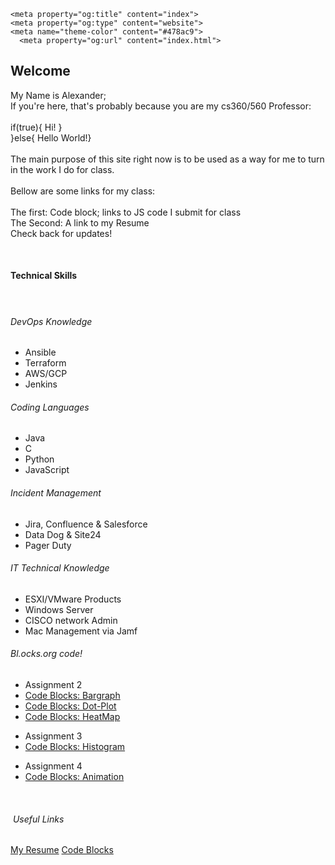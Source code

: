 <!DOCTYPE html>
<!-- saved from url=(0054)file:///C:/Users/axel/Downloads/cs360%20(1)/index.html -->
<html class="var-responsive-xl"><head><meta http-equiv="Content-Type" content="text/html; charset=UTF-8">
    <meta name="viewport" content="width=device-width, initial-scale=1.0">
    <meta name="keywords" content="Welcome to my Site">
    <meta name="description" content="">
    <title>Home</title>

    <meta property="og:title" content="index">
    <meta property="og:type" content="website">
    <meta name="theme-color" content="#478ac9">
      <meta property="og:url" content="index.html">
  </head>
  <body class="var-body">
    <section class="var-clearfix var-section-1" id="sec-4d2e">
      <div class="var-clearfix var-sheet var-sheet-1">
        <h2 class="text text-1">Welcome&nbsp;</h2>
        <p class="text text-2">My Name is Alexander;<br>If you're here, that's probably because you are my cs360/560 Professor:<br>
          <br>if(true){ Hi! }&nbsp;&nbsp;<br>}else{&nbsp;Hello World!}<br>
          <br>The main purpose of this site right now is to be used as a way for me to turn in the work I do for class.&nbsp;<br>
          <br>Bellow are some links for my class:&nbsp;<br>
          <br>The first: Code block; links to JS code I submit for class&nbsp;<br>The Second: A link to my Resume<br>Check back for updates!&nbsp;&nbsp;
        </p>
        <p class="text text-2">&nbsp;</p>
        <div class="var-clearfix var-sheet var-sheet-1">
          <h4 class="text text-3">Technical Skills&nbsp;</h4>
          <h4 class="text text-4">&nbsp;</h4>
          <h6 class="text text-5">DevOps Knowledge</h6>
          <ul class="text text-7">
            <li>Ansible&nbsp;</li>
            <li>Terraform&nbsp;</li>
            <li>AWS/GCP&nbsp;</li>
            <li>Jenkins&nbsp;</li>
          </ul>
		<h6 class="text text-6">Coding Languages </h6>
          <ul class="text text-8">
            <li>Java&nbsp;</li>
            <li>C&nbsp;</li>
            <li>Python&nbsp;</li>
            <li>JavaScript            </li>
          </ul>
          <h6 class="text text-9">Incident Management&nbsp;</h6>
          <ul class="text text-11">
            <li>Jira, Confluence &amp; Salesforce&nbsp;</li>
            <li>Data Dog &amp; Site24</li>
            <li>Pager Duty&nbsp;</li>
          </ul>
		<h6 class="text text-9">IT Technical Knowledge&nbsp;</h6>
          <ul class="text text-12">
            <li>ESXI/VMware Products</li>
            <li>Windows Server&nbsp;</li>
            <li>CISCO network Admin&nbsp;</li>
            <li>Mac Management via Jamf</li>
          </ul>
        </div>
	<h6 class="text text-9">Bl.ocks.org code! &nbsp;</h6>
          <ul class="text text-12">
            <li>Assignment 2</li>
            <li><a href="https://bl.ocks.org/alex-ignus/c4df705b13a33713883e93e08abc9cf7" class="var-btn var-button-style var-btn-2">Code Blocks: Bargraph</a></li>
            <li><a href="https://bl.ocks.org/alex-ignus/b2d8129035118131edbd34409015d905" class="var-btn var-button-style var-btn-2">Code Blocks: Dot-Plot</a></li>
           <li><a href="https://bl.ocks.org/alex-ignus/0a737aac64307b24ad0077bc48809292" class="var-btn var-button-style var-btn-2">Code Blocks: HeatMap</a></li>
          </ul>
          <ul class="text text-12">
            <li>Assignment 3</li>
            <li><a href="https://bl.ocks.org/alex-ignus/eebd3acdaa0468146633dce8ce94afed" class="var-btn var-button-style var-btn-2">Code Blocks: Histogram</a></li>
          </ul>
	  <ul class="text text-12">
            <li>Assignment 4</li>
            <li><a href="https://bl.ocks.org/Alex-Ignus/d3872e11d7f51b5ed07b2fc95184665f" class="var-btn var-button-style var-btn-2">Code Blocks: Animation</a></li>
          </ul>
        <p class="text text-2">&nbsp; </p>
        <h6 class="text text-6">&nbsp;Useful Links</h6>
        <a href="https://drive.google.com/file/d/1A00kmIocRYtZxbAhm1LtCfN8RpvW70HQ/view?usp=sharing" class="var-btn var-button-style var-btn-1">My Resume</a>
        <a href="https://bl.ocks.org/alex-ignus" class="var-btn var-button-style var-btn-2">Code Blocks</a>
        <p class="text text-2">&nbsp;</p>
        <p class="text text-2">&nbsp;</p>
        <h4 class="text text-3">&nbsp;</h4>
      </div>
    </section>

</body></html>
